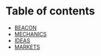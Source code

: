 # Table of contents

* [BEACON](README.md)
* [MECHANICS](mechanics.md)
* [IDEAS](ideas.md)
* [MARKETS](markets.md)
